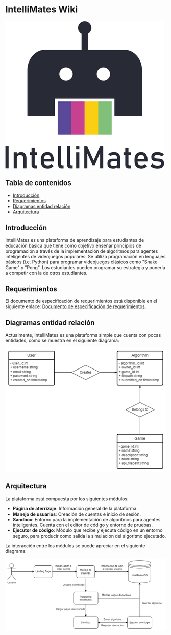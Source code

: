 # IntelliMates Wiki

![IntelliMates logo](https://github.com/ArrobaRicardoGE/IntelliMates/blob/main/wiki/assets/LogoClean.png)

## Tabla de contenidos
* [Introducción](#introducción) 
* [Requerimientos](#requerimientos)
* [Diagramas entidad relación](#diagramas-entidad-relación)
* [Arquitectura](#arquitectura)

## Introducción
IntelliMates es una plataforma de aprendizaje para estudiantes de educación básica que tiene como objetivo enseñar principios de programación a través de la implementación de algoritmos para agentes inteligentes de videojuegos populares. Se utiliza programación en lenguajes básicos (i.e. Python) para programar videojuegos clásicos como "Snake Game" y "Pong". Los estudiantes pueden programar su estrategia y ponerla a competir con la de otros estudiantes.

## Requerimientos
El documento de especificación de requerimientos está disponible en el siguiente enlace: [Documento de especificación de requerimientos](https://docs.google.com/document/d/1kN52M0ebcNAPhfi-MnsBNpnx9AV0F9dXUCSxN2_M2Rs/edit?usp=sharing).

## Diagramas entidad relación
Actualmente, IntelliMates es una plataforma simple que cuenta con pocas entidades, como se muestra en el siguiente diagrama:

![Diagrama entidad relación de IntelliMates](https://github.com/ArrobaRicardoGE/IntelliMates/blob/main/wiki/assets/IntelliMates_ER.drawio.png)


## Arquitectura
La plataforma está compuesta por los siguientes módulos:
* __Página de aterrizaje__: Información general de la plataforma.
* __Manejo de usuarios__: Creación de cuentas e inicio de sesión.
* __Sandbox__: Entorno para la implementación de algoritmos para agentes inteligentes. Cuenta con el editor de código y entorno de pruebas. 
* __Ejecutor de código__: Módulo que recibe y ejecuta código en un entorno seguro, para producir como salida la simulación del algoritmo ejecutado. 

La interacción entre los módulos se puede apreciar en el siguiente diagrama:

![Diagrama de la arquitectura de IntelliMates](https://github.com/ArrobaRicardoGE/IntelliMates/blob/main/wiki/assets/IntelliMates_AD.drawio.png)

